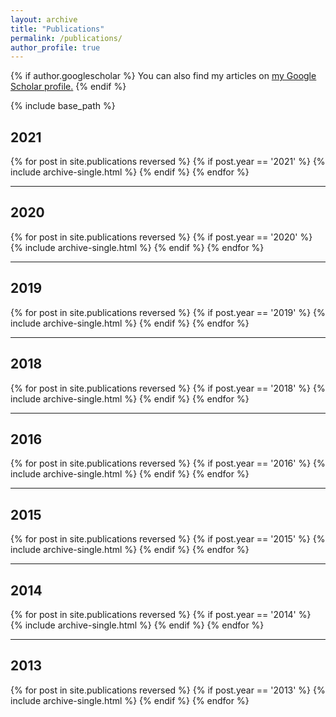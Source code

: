 ```yaml
---
layout: archive
title: "Publications"
permalink: /publications/
author_profile: true
---
```


{% if author.googlescholar %}
  You can also find my articles on <u><a href="{{author.googlescholar}}">my Google Scholar profile</a>.</u>
{% endif %}

{% include base_path %}


<h2>2021</h2>
{% for post in site.publications reversed %}
  {% if post.year == '2021' %}
      {% include archive-single.html %}
  {% endif %}
{% endfor %}

-----------------------------------------

<h2>2020</h2>
{% for post in site.publications reversed %}
  {% if post.year == '2020' %}
      {% include archive-single.html %}
  {% endif %}
{% endfor %}

-----------------------------------------

<h2>2019</h2>
{% for post in site.publications reversed %}
  {% if post.year == '2019' %}
      {% include archive-single.html %}
  {% endif %}
{% endfor %}

-----------------------------------------

<h2>2018</h2>
{% for post in site.publications reversed %}
  {% if post.year == '2018' %}
      {% include archive-single.html %}
  {% endif %}
{% endfor %}

-----------------------------------------

<h2>2016</h2>
{% for post in site.publications reversed %}
  {% if post.year == '2016' %}
      {% include archive-single.html %}
  {% endif %}
{% endfor %}

-----------------------------------------

<h2>2015</h2>
{% for post in site.publications reversed %}
  {% if post.year == '2015' %}
      {% include archive-single.html %}
  {% endif %}
{% endfor %}

-----------------------------------------

<h2>2014</h2>
{% for post in site.publications reversed %}
  {% if post.year == '2014' %}
      {% include archive-single.html %}
  {% endif %}
{% endfor %}

-----------------------------------------

<h2>2013</h2>
{% for post in site.publications reversed %}
  {% if post.year == '2013' %}
      {% include archive-single.html %}
  {% endif %}
{% endfor %}



 